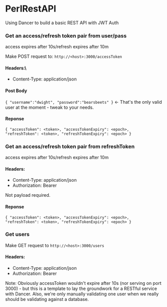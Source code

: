 # PerlRestAPI
Using Dancer to build a basic REST API with JWT Auth

### Get an access/refresh token pair from user/pass
access expires after 10s/refresh expires after 10m 

Make POST request to: `http://<host>:3000/accessToken`
#### Headers:\
- Content-Type: application/json

#### Post Body
`
{
    "username":"dwight",
    "password":"bearsbeets"
}
`
<- That's the only valid user at the moment - tweak to your needs.

#### Reponse
`
{
    "accessToken": <token>,
    "accessTokenExpiry": <epoch>,
    "refreshToken": <token>,
    "refreshTokenExpiry": <epoch>
}
`
### Get an access/refresh token pair from refreshToken
access expires after 10s/refresh expires after 10m 

#### Headers:
- Content-Type: application/json
- Authorization: Bearer <refreshToken>

Not payload required.

#### Reponse
`
{
    "accessToken": <token>,
    "accessTokenExpiry": <epoch>,
    "refreshToken": <token>,
    "refreshTokenExpiry": <epoch>
}
`

### Get users
Make GET request to `http://<host>:3000/users`

#### Headers:
- Content-Type: application/json
- Authorization: Bearer <token>

Note: Obviously accessToken wouldn't expire after 10s (nor serving on port 3000) - but this is a template to lay the groundwork for a RESTful service with Dancer.
Also, we're only manually validating one user when we really should be validating against a database.





